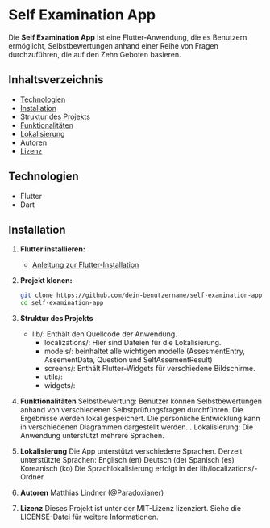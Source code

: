 # Self Examination App

Die **Self Examination App** ist eine Flutter-Anwendung, die es Benutzern ermöglicht, Selbstbewertungen anhand einer Reihe von Fragen durchzuführen, die auf den Zehn Geboten basieren.

## Inhaltsverzeichnis

- [Technologien](#technologien)
- [Installation](#installation)
- [Struktur des Projekts](#struktur-des-projekts)
- [Funktionalitäten](#funktionalitäten)
- [Lokalisierung](#lokalisierung)
- [Autoren](#autoren)
- [Lizenz](#lizenz)

## Technologien

- Flutter
- Dart

## Installation

1. **Flutter installieren:**
    - [Anleitung zur Flutter-Installation](https://flutter.dev/docs/get-started/install)

2. **Projekt klonen:**
   ```bash
   git clone https://github.com/dein-benutzername/self-examination-app.git
   cd self-examination-app

3. **Struktur des Projekts**
   - lib/: Enthält den Quellcode der Anwendung.
     - localizations/: Hier sind Dateien für die Lokalisierung.
     - models/: beinhaltet alle wichtigen modelle (AssesmentEntry, AssementData, Question und SelfAssementResult)
     - screens/: Enthält Flutter-Widgets für verschiedene Bildschirme.
     - utils/:
     - widgets/:

4. **Funktionalitäten**
Selbstbewertung: Benutzer können Selbstbewertungen anhand von verschiedenen Selbstprüfungsfragen durchführen.
Die Ergebnisse werden lokal gespeichert.
Die persönliche Entwicklung kann in verschiedenen Diagrammen dargestellt werden. .
Lokalisierung: Die Anwendung unterstützt mehrere Sprachen.

5. **Lokalisierung**
    Die App unterstützt verschiedene Sprachen. Derzeit unterstützte Sprachen:
        Englisch (en)
        Deutsch (de)
        Spanisch (es)
        Koreanisch (ko)
    Die Sprachlokalisierung erfolgt in der lib/localizations/-Ordner.

6. **Autoren**
Matthias Lindner (@Paradoxianer)

7. **Lizenz**
   Dieses Projekt ist unter der MIT-Lizenz lizenziert. Siehe die LICENSE-Datei für weitere Informationen.
